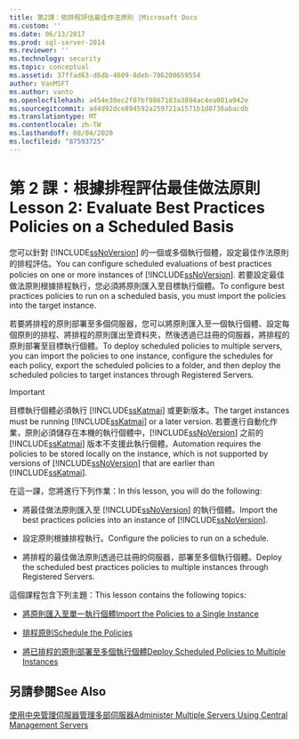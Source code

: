 ```yaml
---
title: 第2課：依排程評估最佳作法原則 |Microsoft Docs
ms.custom: ''
ms.date: 06/13/2017
ms.prod: sql-server-2014
ms.reviewer: ''
ms.technology: security
ms.topic: conceptual
ms.assetid: 37ffad63-d6db-4609-8deb-786200659554
author: VanMSFT
ms.author: vanto
ms.openlocfilehash: a454e38ec2f07bf9867183a3894ac4ea001a942e
ms.sourcegitcommit: ad4d92dce894592a259721a1571b1d8736abacdb
ms.translationtype: MT
ms.contentlocale: zh-TW
ms.lasthandoff: 08/04/2020
ms.locfileid: "87593725"
---
```

# <a name="lesson-2-evaluate-best-practices-policies-on-a-scheduled-basis"></a><span data-ttu-id="10c85-102">第 2 課：根據排程評估最佳做法原則</span><span class="sxs-lookup"><span data-stu-id="10c85-102">Lesson 2: Evaluate Best Practices Policies on a Scheduled Basis</span></span>
  <span data-ttu-id="10c85-103">您可以針對 [!INCLUDE[ssNoVersion](../includes/ssnoversion-md.md)] 的一個或多個執行個體，設定最佳作法原則的排程評估。</span><span class="sxs-lookup"><span data-stu-id="10c85-103">You can configure scheduled evaluations of best practices policies on one or more instances of [!INCLUDE[ssNoVersion](../includes/ssnoversion-md.md)].</span></span> <span data-ttu-id="10c85-104">若要設定最佳做法原則根據排程執行，您必須將原則匯入至目標執行個體。</span><span class="sxs-lookup"><span data-stu-id="10c85-104">To configure best practices policies to run on a scheduled basis, you must import the policies into the target instance.</span></span>  
  
 <span data-ttu-id="10c85-105">若要將排程的原則部署至多個伺服器，您可以將原則匯入至一個執行個體、設定每個原則的排程、將排程的原則匯出至資料夾，然後透過已註冊的伺服器，將排程的原則部署至目標執行個體。</span><span class="sxs-lookup"><span data-stu-id="10c85-105">To deploy scheduled policies to multiple servers, you can import the policies to one instance, configure the schedules for each policy, export the scheduled policies to a folder, and then deploy the scheduled policies to target instances through Registered Servers.</span></span>  
  
> [!IMPORTANT]  
>  <span data-ttu-id="10c85-106">目標執行個體必須執行 [!INCLUDE[ssKatmai](../includes/sskatmai-md.md)] 或更新版本。</span><span class="sxs-lookup"><span data-stu-id="10c85-106">The target instances must be running [!INCLUDE[ssKatmai](../includes/sskatmai-md.md)] or a later version.</span></span> <span data-ttu-id="10c85-107">若要進行自動化作業，原則必須儲存在本機的執行個體中，[!INCLUDE[ssNoVersion](../includes/ssnoversion-md.md)] 之前的 [!INCLUDE[ssKatmai](../includes/sskatmai-md.md)] 版本不支援此執行個體。</span><span class="sxs-lookup"><span data-stu-id="10c85-107">Automation requires the policies to be stored locally on the instance, which is not supported by versions of [!INCLUDE[ssNoVersion](../includes/ssnoversion-md.md)] that are earlier than [!INCLUDE[ssKatmai](../includes/sskatmai-md.md)].</span></span>  
  
 <span data-ttu-id="10c85-108">在這一課，您將進行下列作業：</span><span class="sxs-lookup"><span data-stu-id="10c85-108">In this lesson, you will do the following:</span></span>  
  
-   <span data-ttu-id="10c85-109">將最佳做法原則匯入至 [!INCLUDE[ssNoVersion](../includes/ssnoversion-md.md)] 的執行個體。</span><span class="sxs-lookup"><span data-stu-id="10c85-109">Import the best practices policies into an instance of [!INCLUDE[ssNoVersion](../includes/ssnoversion-md.md)].</span></span>  
  
-   <span data-ttu-id="10c85-110">設定原則根據排程執行。</span><span class="sxs-lookup"><span data-stu-id="10c85-110">Configure the policies to run on a schedule.</span></span>  
  
-   <span data-ttu-id="10c85-111">將排程的最佳做法原則透過已註冊的伺服器，部署至多個執行個體。</span><span class="sxs-lookup"><span data-stu-id="10c85-111">Deploy the scheduled best practices policies to multiple instances through Registered Servers.</span></span>  
  
 <span data-ttu-id="10c85-112">這個課程包含下列主題：</span><span class="sxs-lookup"><span data-stu-id="10c85-112">This lesson contains the following topics:</span></span>  
  
-   [<span data-ttu-id="10c85-113">將原則匯入至單一執行個體</span><span class="sxs-lookup"><span data-stu-id="10c85-113">Import the Policies to a Single Instance</span></span>](../../2014/tutorials/import-the-policies-to-a-single-instance.md)  
  
-   [<span data-ttu-id="10c85-114">排程原則</span><span class="sxs-lookup"><span data-stu-id="10c85-114">Schedule the Policies</span></span>](../../2014/tutorials/schedule-the-policies.md)  
  
-   [<span data-ttu-id="10c85-115">將已排程的原則部署至多個執行個體</span><span class="sxs-lookup"><span data-stu-id="10c85-115">Deploy Scheduled Policies to Multiple Instances</span></span>](../../2014/tutorials/deploy-scheduled-policies-to-multiple-instances.md)  
  
## <a name="see-also"></a><span data-ttu-id="10c85-116">另請參閱</span><span class="sxs-lookup"><span data-stu-id="10c85-116">See Also</span></span>  
 [<span data-ttu-id="10c85-117">使用中央管理伺服器管理多部伺服器</span><span class="sxs-lookup"><span data-stu-id="10c85-117">Administer Multiple Servers Using Central Management Servers</span></span>](../relational-databases/administer-multiple-servers-using-central-management-servers.md)  
  
  
